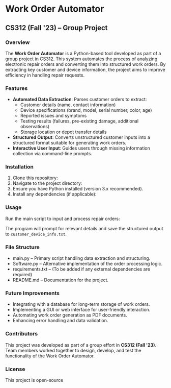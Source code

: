 # Work Order Automator

## CS312 (Fall '23) – Group Project

### Overview

The **Work Order Automator** is a Python-based tool developed as part of a group project in CS312. This system automates the process of analyzing electronic repair orders and converting them into structured work orders. By extracting key customer and device information, the project aims to improve efficiency in handling repair requests.

### Features

- **Automated Data Extraction**: Parses customer orders to extract:
  - Customer details (name, contact information)
  - Device specifications (brand, model, serial number, color, age)
  - Reported issues and symptoms
  - Testing results (failures, pre-existing damage, additional observations)
  - Storage location or depot transfer details
- **Structured Output**: Converts unstructured customer inputs into a structured format suitable for generating work orders.
- **Interactive User Input**: Guides users through missing information collection via command-line prompts.

### Installation

1. Clone this repository:
2. Navigate to the project directory:
3. Ensure you have Python installed (version 3.x recommended).
4. Install any dependencies (if applicable):

### Usage

Run the main script to input and process repair orders:

The program will prompt for relevant details and save the structured output to `customer_device_info.txt`.

### File Structure

- main.py – Primary script handling data extraction and structuring.
- Software.py – Alternative implementation of the order processing logic.
- requirements.txt – (To be added if any external dependencies are required)
- README.md – Documentation for the project.

### Future Improvements

- Integrating with a database for long-term storage of work orders.
- Implementing a GUI or web interface for user-friendly interaction.
- Automating work order generation as PDF documents.
- Enhancing error handling and data validation.

### Contributors

This project was developed as part of a group effort in **CS312 (Fall '23)**. Team members worked together to design, develop, and test the functionality of the Work Order Automator.

### License

This project is open-source&#x20;

